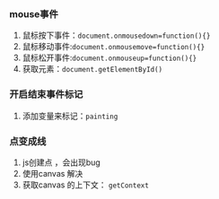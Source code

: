 ### mouse事件

1. 鼠标按下事件：`document.onmousedown=function(){}`
2. 鼠标移动事件:`document.onmousemove=function(){}`
3. 鼠标松开事件:`document.onmouseup=function(){}`
4. 获取元素：`document.getElementById()`


### 开启结束事件标记

1. 添加变量来标记：`painting`

### 点变成线

1. js创建点 ，会出现bug
2. 使用canvas 解决
3. 获取canvas 的上下文： `getContext`